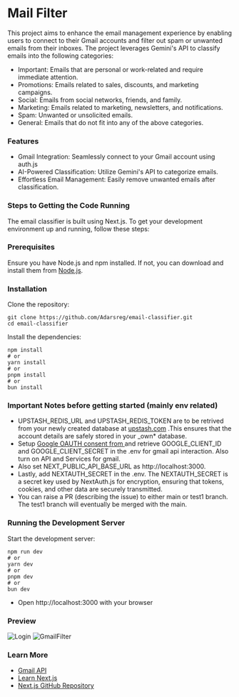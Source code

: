 # Mail Filter

This project aims to enhance the email management experience by enabling users to connect to their Gmail accounts and filter out spam or unwanted emails from their inboxes. The project leverages Gemini's API to classify emails into the following categories:

- Important: Emails that are personal or work-related and require immediate attention.
- Promotions: Emails related to sales, discounts, and marketing campaigns.
- Social: Emails from social networks, friends, and family.
- Marketing: Emails related to marketing, newsletters, and notifications.
- Spam: Unwanted or unsolicited emails.
- General: Emails that do not fit into any of the above categories.

### Features

- Gmail Integration: Seamlessly connect to your Gmail account using auth.js
- AI-Powered Classification: Utilize Gemini's API to categorize emails.
- Effortless Email Management: Easily remove unwanted emails after classification.

### Steps to Getting the Code Running

The email classifier is built using Next.js. To get your development environment up and running, follow these steps:

### Prerequisites

Ensure you have Node.js and npm installed. If not, you can download and install them from [Node.js](https://nodejs.org/).

### Installation

Clone the repository:

```
git clone https://github.com/Adarsreg/email-classifier.git
cd email-classifier
```

Install the dependencies:

```
npm install
# or
yarn install
# or
pnpm install
# or
bun install
```

### Important Notes before getting started (mainly env related)

- UPSTASH_REDIS_URL and UPSTASH_REDIS_TOKEN are to be retrived from your newly created database at [upstash.com](https://upstash.com/) .This ensures that the account details are safely stored in your \_own\* database.
- Setup [Google OAUTH consent from ](https://console.cloud.google.com/) and retrieve GOOGLE_CLIENT_ID and GOOGLE_CLIENT_SECRET in the .env for gmail api interaction. Also turn on API and Services for gmail.
- Also set NEXT_PUBLIC_API_BASE_URL as http://localhost:3000.
- Lastly, add NEXTAUTH_SECRET in the .env. The NEXTAUTH_SECRET is a secret key used by NextAuth.js for encryption, ensuring that tokens, cookies, and other data are securely transmitted.
- You can raise a PR (describing the issue) to either main or test1 branch. The test1 branch will eventually be merged with the main.

### Running the Development Server

Start the development server:

```
npm run dev
# or
yarn dev
# or
pnpm dev
# or
bun dev
```

- Open http://localhost:3000 with your browser

### Preview

![Login](https://lh3.googleusercontent.com/d/1c9xCKd6vLJIYkAnfndcqg-acWQjlxo0a)
![GmailFilter](https://lh3.googleusercontent.com/d/1iWzaOEzbXjw4z-36GzV5zY7_yq_PFAlo)

### Learn More

- [Gmail API](https://developers.google.com/gmail/api/reference/rest/v1/users.messages/list)
- [Learn Next.js](https://nextjs.org/learn)
- [Next.js GitHub Repository](https://github.com/vercel/next.js/)
